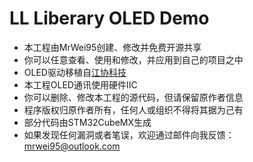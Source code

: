 # LL Liberary OLED Demo
  * 本工程由MrWei95创建、修改并免费开源共享
  * 你可以任意查看、使用和修改，并应用到自己的项目之中
  * OLED驱动移植自[江协科技](https://jiangxiekeji.com/)
  * 本工程OLED通讯使用硬件IIC
  * 你可以删除、修改本工程的源代码，但请保留原作者信息
  * 程序版权归原作者所有，任何人或组织不得将其据为己有
  * 部分代码由STM32CubeMX生成
  * 如果发现任何漏洞或者笔误，欢迎通过邮件向我反馈：mrwei95@outlook.com
